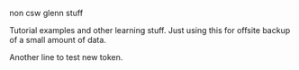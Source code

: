
non csw glenn stuff

Tutorial examples and other learning stuff.
Just using this for offsite backup of a small amount of data.

Another line to test new token.
